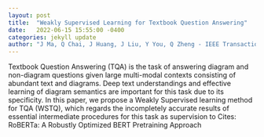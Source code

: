 ```yaml
---
layout: post
title:  "Weakly Supervised Learning for Textbook Question Answering"
date:   2022-06-15 15:55:00 -0400
categories: jekyll update
author: "J Ma, Q Chai, J Huang, J Liu, Y You, Q Zheng - IEEE Transactions on Image , 2022"
---
```

Textbook Question Answering (TQA) is the task of answering diagram and non-diagram questions given large multi-modal contexts consisting of abundant text and diagrams. Deep text understandings and effective learning of diagram semantics are important for this task due to its specificity. In this paper, we propose a Weakly Supervised learning method for TQA (WSTQ), which regards the incompletely accurate results of essential intermediate procedures for this task as supervision to 
Cites: RoBERTa: A Robustly Optimized BERT Pretraining Approach